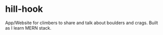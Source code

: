 # hill-hook
App/Website for climbers to share and talk about boulders and crags. Built as I learn MERN stack.
